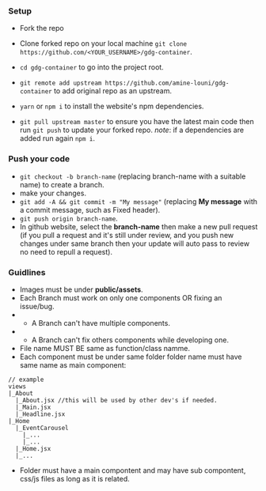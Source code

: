 ### Setup

* Fork the repo
* Clone forked repo on your local machine `git clone https://github.com/<YOUR_USERNAME>/gdg-container`.
* `cd gdg-container` to go into the project root.
* `git remote add upstream https://github.com/amine-louni/gdg-container` to add original repo as an upstream.
* ``yarn`` or `npm i` to install the website's npm dependencies.

* `git pull upstream master` to ensure you have the latest main code then run `git push` to update your forked repo.
_note_: if a dependencies are added run again `npm i`.

### Push your code
* `git checkout -b branch-name` (replacing branch-name with a suitable name) to create a branch.
* make your changes.
* `git add -A && git commit -m "My message"` (replacing **My message** with a commit message, such as Fixed header).
* `git push origin branch-name`.
* In github website, select the **branch-name** then make a new pull request (if you pull a request and it's still under review, and you push new changes under same branch then your update will auto pass to review no need to repull a request).

### Guidlines

* Images must be under **public/assets**.
* Each Branch must work on only one components OR fixing an issue/bug.
* * A Branch can't have multiple components.
* * A Branch can't fix others components while developing one.
* File name MUST BE same as function/class namme.
* Each component must be under same folder folder name must have same name as main component:
```
// example
views
|_About
  |_About.jsx //this will be used by other dev's if needed.
  |_Main.jsx
  |_Headline.jsx
|_Home
  |_EventCarousel
    |_...
    |_...
  |_Home.jsx
  |_...
```
* Folder must have a main compontent and may have sub compontent, css/js files as long as it is related.
